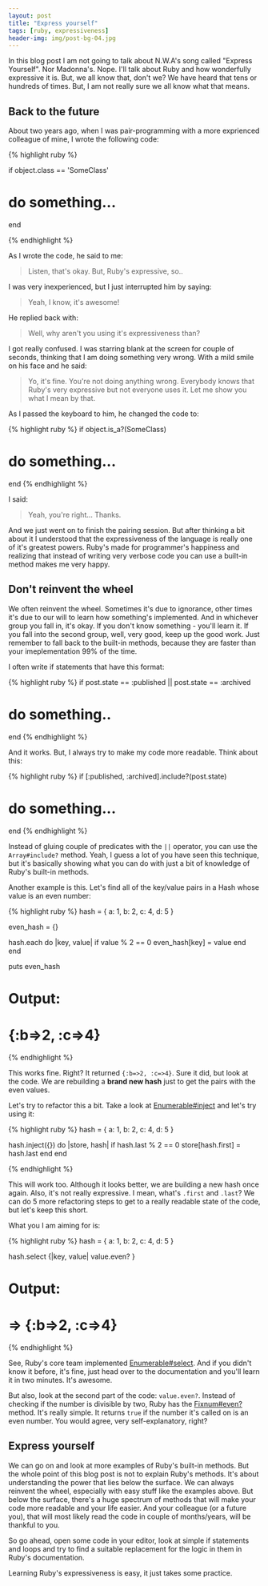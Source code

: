 ```yaml
---
layout: post
title: "Express yourself"
tags: [ruby, expressiveness]
header-img: img/post-bg-04.jpg
---
```


In this blog post I am not going to talk about N.W.A's song called "Express Yourself". 
Nor Madonna's. Nope. I'll talk about Ruby and how wonderfully expressive it is. But,
we all know that, don't we? We have heard that tens or hundreds of times. But, I am 
not really sure we all know what that means. 

## Back to the future

About two years ago, when I was pair-programming with a more exprienced colleague of mine, 
I wrote the following code:

{% highlight ruby %}

if object.class == 'SomeClass'
  # do something...
end

{% endhighlight %}

As I wrote the code, he said to me:

<blockquote>
  Listen, that's okay. But, Ruby's expressive, so..
</blockquote>

I was very inexperienced, but I just interrupted him by saying:

<blockquote>
  Yeah, I know, it's awesome!
</blockquote>

He replied back with:

<blockquote>
  Well, why aren't you using it's expressiveness than?
</blockquote>

I got really confused. I was starring blank at the screen for couple of seconds,
thinking that I am doing something very wrong.  With a mild smile on his face and he said:

<blockquote>
  Yo, it's fine. You're not doing anything wrong. Everybody knows that Ruby's very
  expressive but not everyone uses it. Let me show you what I mean by that.
</blockquote>

As I passed the keyboard to him, he changed the code to:

{% highlight ruby %}
if object.is_a?(SomeClass)
  # do something...
end
{% endhighlight %}

I said:

<blockquote>
  Yeah, you're right... Thanks.
</blockquote>

And we just went on to finish the pairing session. But after thinking a bit about it
I understood that the expressiveness of the language is really one of it's greatest
powers. Ruby's made for programmer's happiness and realizing that instead of 
writing very verbose code you can use a built-in method makes me very happy.

## Don't reinvent the wheel

We often reinvent the wheel. Sometimes it's due to ignorance, other times it's due
to our will to learn how something's implemented. And in whichever group you fall in,
it's okay. If you don't know something - you'll learn it. If you fall into the second
group, well, very good, keep up the good work. Just remember to fall back to the 
built-in methods, because they are faster than your imeplementation 99% of the time.

I often write if statements that have this format:

{% highlight ruby %}
if post.state == :published || post.state == :archived
  # do something..
end
{% endhighlight %}

And it works. But, I always try to make my code more readable. Think about this:

{% highlight ruby %}
if [:published, :archived].include?(post.state)
  # do something...
end
{% endhighlight %}

Instead of gluing couple of predicates with the `||` operator, you can use the
`Array#include?` method. Yeah, I guess a lot of you have seen this technique,
but it's basically showing what you can do with just a bit of knowledge of Ruby's
built-in methods.

Another example is this. Let's find all of the key/value pairs in a Hash whose
value is an even number:

{% highlight ruby %}
hash = { a: 1, b: 2, c: 4, d: 5 }

even_hash = {}

hash.each do |key, value| 
  if value % 2 == 0
    even_hash[key] = value
  end
end

puts even_hash

# Output:
# {:b=>2, :c=>4}
{% endhighlight %}

This works fine. Right? It returned `{:b=>2, :c=>4}`. Sure it did, but look 
at the code. We are rebuilding a **brand new hash** just to get the pairs with
the even values. 

Let's try to refactor this a bit. Take a look at [Enumerable#inject](http://ruby-doc.org/core-2.2.3/Enumerable.html#method-i-inject) and let's try using it:

{% highlight ruby %}
hash = { a: 1, b: 2, c: 4, d: 5 }

hash.inject({}) do |store, hash|
  if hash.last % 2 == 0
    store[hash.first] = hash.last 
  end
end

{% endhighlight %}

This will work too. Although it looks better, we are building a new hash once again. 
Also, it's not really expressive. I mean, what's `.first` and `.last`? 
We can do 5 more refactoring steps to get to a really readable state of the code, 
but let's keep this short.

What you I am aiming for is:

{% highlight ruby %}
hash = { a: 1, b: 2, c: 4, d: 5 }

hash.select {|key, value| value.even? }

# Output:
# => {:b=>2, :c=>4}
{% endhighlight %}

See, Ruby's core team implemented [Enumerable#select](http://ruby-doc.org/core-2.2.3/Enumerable.html#method-i-select).
And if you didn't know it before, it's fine, just head over to the documentation 
and you'll learn it in two minutes. It's awesome. 

But also, look at the second part of the code: `value.even?`. Instead of checking
if the number is divisible by two, Ruby has the [Fixnum#even?](http://ruby-doc.org/core-2.2.0/Fixnum.html#method-i-even-3F) method. It's really simple. It returns `true` if the number it's called on 
is an even number. You would agree, very self-explanatory, right?

## Express yourself

We can go on and look at more examples of Ruby's built-in methods. But the whole 
point of this blog post is not to explain Ruby's methods. It's about understanding
the power that lies below the surface. We can always reinvent the wheel, especially
with easy stuff like the examples above. But below the surface, there's a huge spectrum
of methods that will make your code more readable and your life easier. And your 
colleague (or a future you), that will most likely read the code in couple of months/years,
will be thankful to you. 

So go ahead, open some code in your editor, look at simple if statements and loops 
and try to find a suitable replacement for the logic in them in Ruby's documentation.

Learning Ruby's expressiveness is easy, it just takes some practice.

